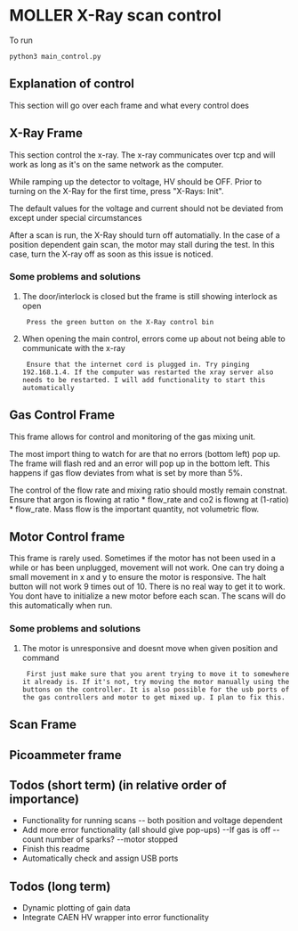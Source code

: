 # MOLLER X-Ray scan control

To run

```
python3 main_control.py
```

## Explanation of control

This section will go over each frame and what every control does

## X-Ray Frame

This section control the x-ray. The x-ray communicates over tcp and will work as long as it's on the same network as the computer.

While ramping up the detector to voltage, HV should be OFF. Prior to turning on the X-Ray for the first time, press "X-Rays: Init".

The default values for the voltage and current should not be deviated from except under special circumstances

After a scan is run, the X-Ray should turn off automatially. In the case of a position dependent gain scan, the motor may stall during the test. In this case, turn the X-ray off as soon as this issue is noticed.

### Some problems and solutions

1. The door/interlock is closed but the frame is still showing interlock as open

        Press the green button on the X-Ray control bin

2. When opening the main control, errors come up about not being able to communicate with the x-ray

        Ensure that the internet cord is plugged in. Try pinging 192.168.1.4. If the computer was restarted the xray server also needs to be restarted. I will add functionality to start this automatically


## Gas Control Frame

This frame allows for control and monitoring of the gas mixing unit. 

The most import thing to watch for are that no errors (bottom left) pop up. The frame will flash red and an error will pop up in the bottom left. This happens if gas flow deviates from what is set by more than 5%.

The control of the flow rate and mixing ratio should mostly remain constnat. Ensure that argon is flowing at ratio \* flow_rate and co2 is flowng at (1-ratio)
\* flow_rate. Mass flow is the important quantity, not volumetric flow.

## Motor Control frame

This frame is rarely used. Sometimes if the motor has not been used in a while or has been unplugged, movement will not work. One can try doing a small movement in x and y to ensure the motor is responsive. The halt button will not work 9 times out of 10. There is no real way to get it to work. You dont have to initialize a new motor before each scan. The scans will do this automatically when run.

### Some problems and solutions

1. The motor is unresponsive and doesnt move when given position and command

        First just make sure that you arent trying to move it to somewhere it already is. If it's not, try moving the motor manually using the buttons on the controller. It is also possible for the usb ports of the gas controllers and motor to get mixed up. I plan to fix this.

## Scan Frame

## Picoammeter frame

## Todos (short term) (in relative order of importance)

- Functionality for running scans
-- both position and voltage dependent
- Add more error functionality (all should give pop-ups)
--If gas is off
--count number of sparks?
--motor stopped
- Finish this readme
- Automatically check and assign USB ports

## Todos (long term)

- Dynamic plotting of gain data
- Integrate CAEN HV wrapper into error functionality
